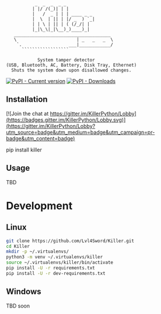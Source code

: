 ```
           _  _  _  _ _
          | |/ /(_)| | |
          |   /  _ | | | ____ _ _
          |  \  | || | |/ _  ) `_|
          | | \ | || | ( (/_/| |
          |_|\_\|_|\__)_)____)_|
   _____________________________________
   \                       | _   _   _  \
    `.                  ___|____________/
      ``````````````````

            System tamper detector
(USB, Bluetooth, AC, Battery, Disk Tray, Ethernet)
  Shuts the system down upon disallowed changes.
```


[![PyPI - Current version](https://img.shields.io/pypi/v/killer.svg)](https://pypi.org/project/killer/)
[![PyPI - Downloads](https://img.shields.io/pypi/dm/killer.svg)](https://pypistats.org/packages/killer)


## Installation

[![Join the chat at https://gitter.im/KillerPython/Lobby](https://badges.gitter.im/KillerPython/Lobby.svg)](https://gitter.im/KillerPython/Lobby?utm_source=badge&utm_medium=badge&utm_campaign=pr-badge&utm_content=badge)

pip install killer

## Usage
TBD

# Development
## Linux
```bash
git clone https://github.com/Lvl4Sword/Killer.git
cd Killer
mkdir -p ~/.virtualenvs/
python3 -m venv ~/.virtualenvs/killer
source ~/.virtualenvs/killer/bin/activate
pip install -U -r requirements.txt
pip install -U -r dev-requirements.txt
```

## Windows
TBD soon
